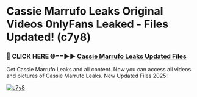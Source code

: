 # Cassie Marrufo Leaks Original Videos 0nlyFans Leaked - Files Updated! (c7y8)

<h3>🔴 CLICK HERE 🌐==►► <a href="https://tinyurl.com/3hn5wdd3" rel="nofollow">Cassie Marrufo Leaks Updated Files</a></h3>

Get Cassie Marrufo Leaks and all content. Now you can access all videos and pictures of Cassie Marrufo Leaks. New Updated Files 2025!

[![c7y8](https://i.imgur.com/4HnBqBT.gif)](https://tinyurl.com/3hn5wdd3)
